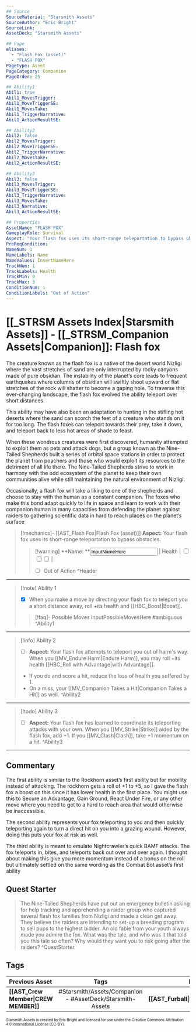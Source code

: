 ```yaml
---
## Source
SourceMaterial: "Starsmith Assets"
SourceAuthor: "Eric Bright"
SourceLink: 
AssetDeck: "Starsmith Assets"

## Page
aliases: 
  - "Flash Fox (asset)"
  - "FLASH FOX"
PageType: Asset
PageCategory: Companion
PageOrder: 25

## Ability1
Abil1: true 
Abil1_MovesTrigger: 
Abil1_MoveTriggerSE: 
Abil1_MovesTake: 
Abil1_TriggerNarrative: 
Abil1_ActionResultSE: 

## Ability2
Abil2: false 
Abil2_MovesTrigger: 
Abil2_MoveTriggerSE: 
Abil2_TriggerNarrative: 
Abil2_MovesTake: 
Abil2_ActionResultSE: 

## Ability3
Abil3: false 
Abil3_MovesTrigger: 
Abil3_MoveTriggerSE: 
Abil3_TriggerNarrative: 
Abil3_MovesTake: 
Abil3_Narrative: 
Abil3_ActionResultSE: 

## Properties
AssetName: "FLASH FOX"
GameplayRole: Survival
Aspect: "Your flash fox uses its short-range teleportation to bypass obstacles."
PreReqCondition: 
NameNum: 1
NameLabels: Name
NameValues: InsertNameHere
TrackNum: 1
TrackLabels: Health
TrackMin: 0
TrackMax: 3
ConditionNum: 1 
ConditionLabels: "Out of Action"
---
```

# [[_STRSM Assets Index|Starsmith Assets]] - [[_STRSM_Companion Assets|Companion]]: Flash fox
The creature known as the flash fox is a native of the desert world Nizligi where the vast stretches of sand are only interrupted by rocky canyons made of pure obsidian. The instability of the planet’s core leads to frequent earthquakes where columns of obsidian will swiftly shoot upward or flat stretches of the rock will shatter to become a gaping hole. To traverse this ever-changing landscape, the flash fox evolved the ability teleport over short distances.

This ability may have also been an adaptation to hunting in the stifling hot deserts where the sand can scorch the feet of a creature who stands on it for too long. The flash foxes can teleport towards their prey, take it down, and teleport back to less hot areas of shade to feast.

When these wondrous creatures were first discovered, humanity attempted to exploit them as pets and attack dogs, but a group known as the Nine-Tailed Shepherds built a series of orbital space stations in order to protect the planet from poachers and those who would exploit its resources to the detriment of all life there. The Nine-Tailed Shepherds strive to work in harmony with the odd ecosystem of the planet to keep their own communities alive while still maintaining the natural environment of Nizligi.

Occasionally, a flash fox will take a liking to one of the shepherds and choose to stay with the human as a constant companion. The foxes who make this bond adapt quickly to life in space and learn to work with their companion human in many capacities from defending the planet against raiders to gathering scientific data in hard to reach places on the planet’s surface

> [!mechanics]- [[AST_Flash Fox|Flash Fox (asset)]]
> **Aspect:** Your flash fox uses its short-range teleportation to bypass obstacles.
> > [!warning] **Name: **<input type=texbox value="InputNameHere"> | Health | <input type="checkbox" /><input type="checkbox" /><input type="checkbox" /> |
> > - [ ] Out of Action ^Header
___

> [!note] Ability 1
> - [x] When you make a move by directing your flash fox to teleport you a short distance away, roll +its health and [[HBC_Boost|Boost]].
> > [!faq]- Possible Moves
> > InputPossibleMovesHere #ambiguous ^Ability1
___
> [!info] Ability 2
> - [ ] **Aspect:** Your flash fox attempts to teleport you out of harm's way.
> When you [[MV_Endure Harm|Endure Harm]], you may roll +its health [[HBC_Roll with Advantage|with Advantage]].
> - If you do and score a hit, reduce the loss of health you suffered by 1.
> - On a miss, your [[MV_Companion Takes a Hit|Companion Takes a Hit]] as well. ^Ability2
___
> [!todo] Ability 3
> - [ ] **Aspect:** Your flash fox has learned to coordinate its teleporting attacks with your own.
> When you [[MV_Strike|Strike]] aided by the flash fox, add +1.
> If you [[MV_Clash|Clash]], take +1 momentum on a hit. ^Ability3
___

## Commentary
The first ability is similar to the Rockhorn asset’s first ability but for mobility instead of attacking. The rockhorn gets a roll of +1 to +5, so I gave the flash fox a boost on this since it has lower health in the first place. You might use this to Secure an Advantage, Gain Ground, React Under Fire, or any other move where you need to get to a hard to reach area that would otherwise be inaccessible.

The second ability represents your fox teleporting to you and then quickly teleporting again to turn a direct hit on you into a grazing wound. However, doing this puts your fox at risk as well.

The third ability is meant to emulate Nightcrawler’s quick BAMF attacks. The fox teleports in, bites, and teleports back out over and over again. I thought about making this give you more momentum instead of a bonus on the roll but ultimately settled on the same wording as the Combat Bot asset’s first ability

## Quest Starter
> The Nine-Tailed Shepherds have put out an emergency bulletin asking for help tracking and apprehending a raider group who captured several flash fox families from Nizligi and made a clean get away. They believe the raiders are intending to set-up a breeding program to sell pups to the highest bidder. An old fable from your youth always made you admire the fox. What was the tale, and who was it that told you this tale so often? Why would they want you to risk going after the raiders? ^QuestStarter

## Tags

| Previous Asset| Tags | Next Asset |
| :--- | :---: | ---: |
| **[[AST_Crew Member\|CREW MEMBER]]** | #Starsmith/Assets/Companion - #AssetDeck/Starsmith-Assets | **[[AST_Furball\|FURBALL]]** |

<font size=-2>Starsmith Assets is created by Eric Bright and licensed for use under the Creative Commons Attribution 4.0 International License (CC-BY).</font>
